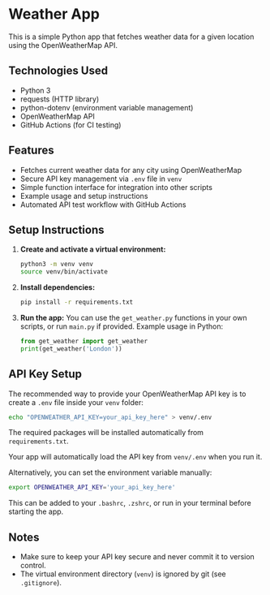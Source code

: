 
# Weather App

This is a simple Python app that fetches weather data for a given location using the OpenWeatherMap API.

## Technologies Used

- Python 3
- requests (HTTP library)
- python-dotenv (environment variable management)
- OpenWeatherMap API
- GitHub Actions (for CI testing)

## Features

- Fetches current weather data for any city using OpenWeatherMap
- Secure API key management via `.env` file in `venv`
- Simple function interface for integration into other scripts
- Example usage and setup instructions
- Automated API test workflow with GitHub Actions

## Setup Instructions

1. **Create and activate a virtual environment:**
   ```bash
   python3 -m venv venv
   source venv/bin/activate
   ```

2. **Install dependencies:**
   ```bash
   pip install -r requirements.txt
   ```

3. **Run the app:**
   You can use the `get_weather.py` functions in your own scripts, or run `main.py` if provided.
   Example usage in Python:
   ```python
   from get_weather import get_weather
   print(get_weather('London'))
   ```

## API Key Setup

The recommended way to provide your OpenWeatherMap API key is to create a `.env` file inside your `venv` folder:

```bash
echo "OPENWEATHER_API_KEY=your_api_key_here" > venv/.env
```

The required packages will be installed automatically from `requirements.txt`.

Your app will automatically load the API key from `venv/.env` when you run it.

Alternatively, you can set the environment variable manually:
```bash
export OPENWEATHER_API_KEY='your_api_key_here'
```
This can be added to your `.bashrc`, `.zshrc`, or run in your terminal before starting the app.

## Notes
- Make sure to keep your API key secure and never commit it to version control.
- The virtual environment directory (`venv`) is ignored by git (see `.gitignore`).